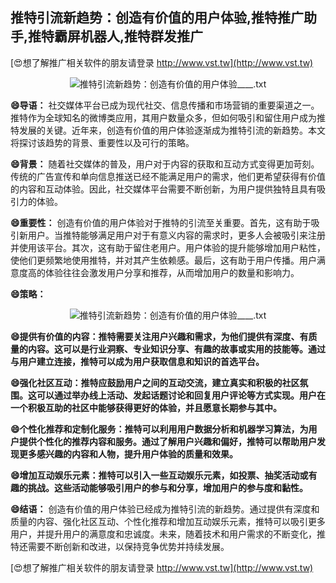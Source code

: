 ## **推特引流新趋势：创造有价值的用户体验,推特推广助手,推特霸屏机器人,推特群发推广**

[😍想了解推广相关软件的朋友请登录 http://www.vst.tw](http://www.vst.tw)

 <center><img src="https://vst.tw/MP4/tuiguang/png/1.png" alt="推特引流新趋势：创造有价值的用户体验____.txt"></center>

**😄导语：**
社交媒体平台已成为现代社交、信息传播和市场营销的重要渠道之一。推特作为全球知名的微博类应用，其用户数量众多，但如何吸引和留住用户成为推特发展的关键。近年来，创造有价值的用户体验逐渐成为推特引流的新趋势。本文将探讨该趋势的背景、重要性以及可行的策略。

**😄背景：**
随着社交媒体的普及，用户对于内容的获取和互动方式变得更加苛刻。传统的广告宣传和单向信息推送已经不能满足用户的需求，他们更希望获得有价值的内容和互动体验。因此，社交媒体平台需要不断创新，为用户提供独特且具有吸引力的体验。

**😄重要性：**
创造有价值的用户体验对于推特的引流至关重要。首先，这有助于吸引新用户。当推特能够满足用户对于有意义内容的需求时，更多人会被吸引来注册并使用该平台。其次，这有助于留住老用户。用户体验的提升能够增加用户粘性，使他们更频繁地使用推特，并对其产生依赖感。最后，这有助于用户传播。用户满意度高的体验往往会激发用户分享和推荐，从而增加用户的数量和影响力。

**😄策略：**

 <center><img src="https://vst.tw/MP4/tuiguang/png/2.png" alt="推特引流新趋势：创造有价值的用户体验____.txt"></center>

**😄提供有价值的内容：推特需要关注用户兴趣和需求，为他们提供有深度、有质量的内容。这可以是行业洞察、专业知识分享、有趣的故事或实用的技能等。通过与用户建立连接，推特可以成为用户获取信息和知识的首选平台。**

**😄强化社区互动：推特应鼓励用户之间的互动交流，建立真实和积极的社区氛围。这可以通过举办线上活动、发起话题讨论和回复用户评论等方式实现。用户在一个积极互助的社区中能够获得更好的体验，并且愿意长期参与其中。**

**😄个性化推荐和定制化服务：推特可以利用用户数据分析和机器学习算法，为用户提供个性化的推荐内容和服务。通过了解用户兴趣和偏好，推特可以帮助用户发现更多感兴趣的内容和人物，提升用户体验的质量和效果。**

**😄增加互动娱乐元素：推特可以引入一些互动娱乐元素，如投票、抽奖活动或有趣的挑战。这些活动能够吸引用户的参与和分享，增加用户的参与度和黏性。**

**😄结语：**
创造有价值的用户体验已经成为推特引流的新趋势。通过提供有深度和质量的内容、强化社区互动、个性化推荐和增加互动娱乐元素，推特可以吸引更多用户，并提升用户的满意度和忠诚度。未来，随着技术和用户需求的不断变化，推特还需要不断创新和改进，以保持竞争优势并持续发展。

[😍想了解推广相关软件的朋友请登录 http://www.vst.tw](http://www.vst.tw)



